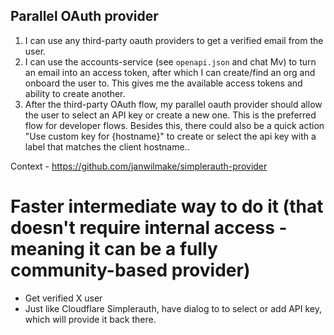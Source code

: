 ## Parallel OAuth provider

1. I can use any third-party oauth providers to get a verified email from the user.
2. I can use the accounts-service (see `openapi.json` and chat Mv) to turn an email into an access token, after which I can create/find an org and onboard the user to. This gives me the available access tokens and ability to create another.
3. After the third-party OAuth flow, my parallel oauth provider should allow the user to select an API key or create a new one. This is the preferred flow for developer flows. Besides this, there could also be a quick action "Use custom key for {hostname}" to create or select the api key with a label that matches the client hostname..

Context - https://github.com/janwilmake/simplerauth-provider

# Faster intermediate way to do it (that doesn't require internal access - meaning it can be a fully community-based provider)

- Get verified X user
- Just like Cloudflare Simplerauth, have dialog to to select or add API key, which will provide it back there.
